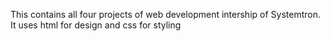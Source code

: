 This contains all four projects of web development intership of Systemtron.
It uses html for design and css for styling

